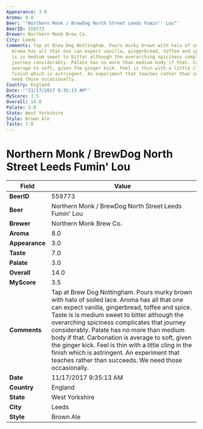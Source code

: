 ```yaml
---
Appearance: 3.0
Aroma: 8.0
Beer: '"Northern Monk / BrewDog North Street Leeds Fumin'' Lou"'
BeerID: 559773
Brewer: Northern Monk Brew Co.
City: Leeds
Comments: Tap at Brew Dog Nottingham. Pours murky brown with halo of soiled lace.
  Aroma has all that one can expect vanilla, gingerbread, toffee and spice. Taste
  is is medium sweet to bitter although the overarching spiciness complicates that
  journey considerably. Palate has no more than medium body if that. Carbonation is
  average to soft, given the ginger kick. Feel is thin with a little cling in the
  finish which is astringent. An experiment that teaches rather than succeeds. We
  need those occasionally.
Country: England
Date: '"11/17/2017 9:35:13 AM"'
MyScore: 3.5
Overall: 14.0
Palate: 3.0
State: West Yorkshire
Style: Brown Ale
Taste: 7.0
---
```


# Northern Monk / BrewDog North Street Leeds Fumin' Lou

| Field         | Value |
|---------------|-------|
| **BeerID** | 559773 |
| **Beer** | Northern Monk / BrewDog North Street Leeds Fumin' Lou |
| **Brewer** | Northern Monk Brew Co. |
| **Aroma** | 8.0 |
| **Appearance** | 3.0 |
| **Taste** | 7.0 |
| **Palate** | 3.0 |
| **Overall** | 14.0 |
| **MyScore** | 3.5 |
| **Comments** | Tap at Brew Dog Nottingham. Pours murky brown with halo of soiled lace. Aroma has all that one can expect vanilla, gingerbread, toffee and spice. Taste is is medium sweet to bitter although the overarching spiciness complicates that journey considerably. Palate has no more than medium body if that. Carbonation is average to soft, given the ginger kick. Feel is thin with a little cling in the finish which is astringent. An experiment that teaches rather than succeeds. We need those occasionally. |
| **Date** | 11/17/2017 9:35:13 AM |
| **Country** | England |
| **State** | West Yorkshire |
| **City** | Leeds |
| **Style** | Brown Ale |
